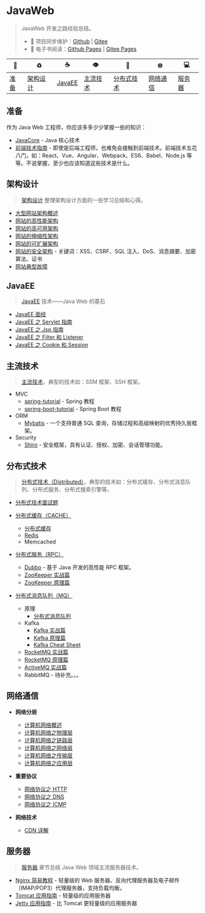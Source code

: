 # JavaWeb

> JavaWeb 开发之路经验总结。
>
> - :repeat: 项目同步维护：[Github](https://github.com/dunwu/javaweb/) | [Gitee](https://gitee.com/turnon/javaweb/)
> - :book: 电子书阅读：[Github Pages](https://dunwu.github.io/javaweb/) | [Gitee Pages](http://turnon.gitee.io/javaweb/)

| :beginner:    | :recycle:             | :coffee:          | :eye:                 | :eyes:                    | :globe_with_meridians: | :computer:        |
| ------------- | --------------------- | ----------------- | --------------------- | ------------------------- | ---------------------- | ----------------- |
| [准备](#准备) | [架构设计](#架构设计) | [JavaEE](#javaee) | [主流技术](#主流技术) | [分布式技术](#分布式技术) | [网络通信](#网络通信)  | [服务器](#服务器) |

<!-- TOC -->

## 准备

作为 Java Web 工程师，你应该多多少少掌握一些的知识：

- [JavaCore](https://dunwu.github.io/javacore/) - Java 核心技术
- [前端技术指南](https://github.com/dunwu/frontend-tutorial) - 即使是后端工程师，也难免会接触到前端技术。前端技术五花八门，如：React、Vue、Angular、Webpack、ES6、Babel、Node.js 等等。不说掌握，至少也应该知道这些技术是什么。

## 架构设计

> [架构设计](docs/architecture/) 整理架构设计方面的一些学习总结和心得。

- [大型网站架构概述](docs/architecture/大型网站架构概述.md)
- [网站的高性能架构](docs/architecture/网站的高性能架构.md)
- [网站的高可用架构](docs/architecture/网站的高可用架构.md)
- [网站的伸缩性架构](docs/architecture/网站的伸缩性架构.md)
- [网站的可扩展架构](docs/architecture/网站的可扩展架构.md)
- [网站的安全架构](docs/architecture/网站的安全架构.md) - 关键词：XSS、CSRF、SQL 注入、DoS、消息摘要、加密算法、证书
- [网站典型故障](docs/architecture/网站典型故障.md)

## JavaEE

> [JavaEE](docs/javaee/) 技术——Java Web 的基石

- [JavaEE 面经](docs/javaee/javaee-interview.md)
- [JavaEE 之 Servlet 指南](docs/javaee/javaee-servlet.md)
- [JavaEE 之 Jsp 指南](docs/javaee/javaee-jsp.md)
- [JavaEE 之 Filter 和 Listener](docs/javaee/javaee-filter-listener.md)
- [JavaEE 之 Cookie 和 Session](docs/javaee/javaee-cookie-sesion.md)

## 主流技术

> [主流技术](docs/standalone/)，典型的技术如：SSM 框架、SSH 框架。

- MVC
  - [spring-tutorial](https://dunwu.gitbooks.io/spring-tutorial/) - Spring 教程
  - [spring-boot-tutorial](https://dunwu.github.io/spring-boot-tutorial/) - Spring Boot 教程
- ORM
  - [Mybatis](docs/standalone/orm/mybatis.md) - 一个支持普通 SQL 查询，存储过程和高级映射的优秀持久层框架。
- Security
  - [Shiro](docs/standalone/security/shiro.md) - 安全框架，具有认证、授权、加密、会话管理功能。

## 分布式技术

> [分布式技术（Distributed）](docs/distributed/)，典型的技术如：分布式缓存、分布式消息队列、分布式服务、分布式搜索引擎等。

- [分布式技术面试题](docs/distributed/分布式技术面试题.md)

- [分布式缓存（CACHE）](docs/distributed/cache)
  - [分布式缓存](docs/distributed/cache/分布式缓存.md)
  - [Redis](docs/distributed/cache/redis.md)
  - Memcached
- [分布式服务（RPC）](docs/distributed/rpc)
  - [Dubbo](docs/distributed/rpc/dubbo.md) - 基于 Java 开发的高性能 RPC 框架。
  - [ZooKeeper 实战篇](docs/distributed/rpc/zookeeper-basics.md)
  - [ZooKeeper 原理篇](docs/distributed/rpc/zookeeper-advanced.md)
- [分布式消息队列（MQ）](docs/distributed/mq)

  - 原理
    - [分布式消息队列](docs/distributed/mq/分布式消息队列.md)
  - Kafka
    - [Kafka 实战篇](docs/distributed/mq/kafka/kafka-basics.md)
    - [Kafka 原理篇](docs/distributed/mq/kafka/kafka-advanced.md)
    - [Kafka Cheat Sheet](docs/distributed/mq/kafka/kafka-cheat-sheet.md)
  - [RocketMQ 实战篇](docs/distributed/mq/rocketmq-basics.md)
  - [RocketMQ 原理篇](docs/distributed/mq/rocketmq-basics.md)
  - [ActiveMQ 实战篇](docs/distributed/mq/ActiveMQ.md)
  - RabbitMQ - 待补充。。。

## 网络通信

- **网络分层**
  - [计算机网络概述](docs/network/network-guide.md)
  - [计算机网络之物理层](docs/network/network-physical.md)
  - [计算机网络之链路层](docs/network/network-data-link.md)
  - [计算机网络之网络层](docs/network/network-network.md)
  - [计算机网络之传输层](docs/network/network-transport.md)
  - [计算机网络之应用层](docs/network/network-application.md)
- **重要协议**
  - [网络协议之 HTTP](docs/network/http.md)
  - [网络协议之 DNS](docs/network/dns.md)
  - [网络协议之 ICMP](docs/network/icmp.md)
- **网络技术**

  - [CDN 详解](docs/network/cdn.md)

## 服务器

> [服务器](docs/server/) 章节总结 Java Web 领域主流服务器技术。

- [Nginx 简易教程](https://github.com/dunwu/nginx-tutorial) - 轻量级的 Web 服务器、反向代理服务器及电子邮件（IMAP/POP3）代理服务器，支持负载均衡。
- [Tomcat 应用指南](docs/server/tomcat.md) - 轻量级的应用服务器
- [Jetty 应用指南](docs/server/jetty.md) - 比 Tomcat 更轻量级的应用服务器
